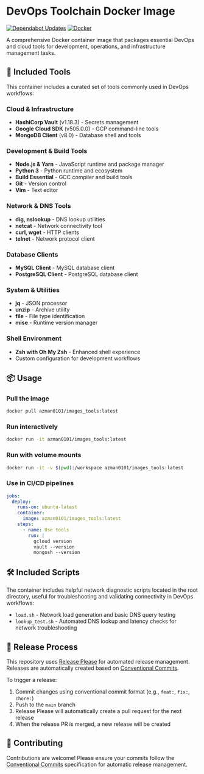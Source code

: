 # DevOps Toolchain Docker Image

[![Dependabot Updates](https://github.com/azman0101/images_tools/actions/workflows/dependabot/dependabot-updates/badge.svg)](https://github.com/azman0101/images_tools/actions/workflows/dependabot/dependabot-updates)
[![Docker](https://github.com/azman0101/images_tools/actions/workflows/docker.yml/badge.svg)](https://github.com/azman0101/images_tools/actions/workflows/docker.yml)

A comprehensive Docker container image that packages essential DevOps and cloud tools for development, operations, and infrastructure management tasks.

## 🚀 Included Tools

This container includes a curated set of tools commonly used in DevOps workflows:

### Cloud & Infrastructure
- **HashiCorp Vault** (v1.18.3) - Secrets management
- **Google Cloud SDK** (v505.0.0) - GCP command-line tools
- **MongoDB Client** (v8.0) - Database shell and tools

### Development & Build Tools
- **Node.js & Yarn** - JavaScript runtime and package manager
- **Python 3** - Python runtime and ecosystem
- **Build Essential** - GCC compiler and build tools
- **Git** - Version control
- **Vim** - Text editor

### Network & DNS Tools
- **dig, nslookup** - DNS lookup utilities
- **netcat** - Network connectivity tool
- **curl, wget** - HTTP clients
- **telnet** - Network protocol client

### Database Clients
- **MySQL Client** - MySQL database client
- **PostgreSQL Client** - PostgreSQL database client

### System & Utilities
- **jq** - JSON processor
- **unzip** - Archive utility
- **file** - File type identification
- **mise** - Runtime version manager

### Shell Environment
- **Zsh with Oh My Zsh** - Enhanced shell experience
- Custom configuration for development workflows

## 📦 Usage

### Pull the image
```bash
docker pull azman0101/images_tools:latest
```

### Run interactively
```bash
docker run -it azman0101/images_tools:latest
```

### Run with volume mounts
```bash
docker run -it -v $(pwd):/workspace azman0101/images_tools:latest
```

### Use in CI/CD pipelines
```yaml
jobs:
  deploy:
    runs-on: ubuntu-latest
    container:
      image: azman0101/images_tools:latest
    steps:
      - name: Use tools
        run: |
          gcloud version
          vault --version
          mongosh --version
```

## 🛠 Included Scripts

The container includes helpful network diagnostic scripts located in the root directory, useful for troubleshooting and validating connectivity in DevOps workflows:

- `load.sh` - Network load generation and basic DNS query testing
- `lookup_test.sh` - Automated DNS lookup and latency checks for network troubleshooting

## 🔄 Release Process

This repository uses [Release Please](https://github.com/googleapis/release-please) for automated release management. Releases are automatically created based on [Conventional Commits](https://www.conventionalcommits.org/).

To trigger a release:
1. Commit changes using conventional commit format (e.g., `feat:`, `fix:`, `chore:`)
2. Push to the `main` branch
3. Release Please will automatically create a pull request for the next release
4. When the release PR is merged, a new release will be created

## 📝 Contributing

Contributions are welcome! Please ensure your commits follow the [Conventional Commits](https://www.conventionalcommits.org/) specification for automatic release management.
